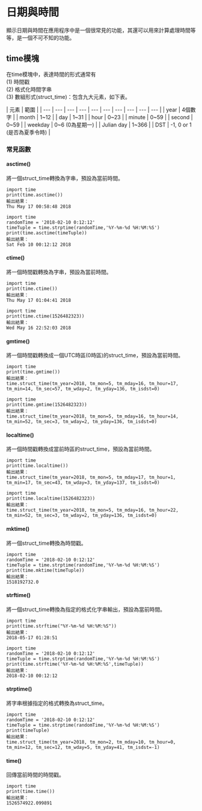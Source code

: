 # 日期與時間

顯示日期與時間在應用程序中是一個很常見的功能，其還可以用來計算處理時間等等，是一個不可不知的功能。

## time模塊

在time模塊中，表達時間的形式通常有  
\(1\) 時間戳   
\(2\) 格式化時間字串   
\(3\) 數組形式\(struct\_time\)：包含九大元素，如下表。

| 元素 | 範圍 |
| --- | --- | --- | --- | --- | --- | --- | --- | --- | --- |
| year | 4個數字 |
| month | 1~12 |
| day | 1~31 |
| hour | 0~23 |
| minute | 0~59 |
| second | 0~59 |
| weekday | 0~6 \(0為星期一\) |
| Julian day | 1~366 |
| DST | -1, 0 or 1 \(是否為夏季令時\) |

### 常見函數

#### asctime\(\)

將一個struct\_time轉換為字串，預設為當前時間。

```text
import time
print(time.asctime())
輸出結果：
Thu May 17 00:58:48 2018

import time
randomTime = '2018-02-10 0:12:12'
timeTuple = time.strptime(randomTime,'%Y-%m-%d %H:%M:%S')
print(time.asctime(timeTuple))
輸出結果：
Sat Feb 10 00:12:12 2018
```

#### ctime\(\)

將一個時間戳轉換為字串，預設為當前時間。

```text
import time
print(time.ctime())
輸出結果：
Thu May 17 01:04:41 2018

import time
print(time.ctime(1526482323))
輸出結果：
Wed May 16 22:52:03 2018
```

#### gmtime\(\)

將一個時間戳轉換成一個UTC時區\(0時區\)的struct\_time，預設為當前時間。

```text
import time
print(time.gmtime())
輸出結果：
time.struct_time(tm_year=2018, tm_mon=5, tm_mday=16, tm_hour=17, tm_min=14, tm_sec=57, tm_wday=2, tm_yday=136, tm_isdst=0)

import time
print(time.gmtime(1526482323))
輸出結果：
time.struct_time(tm_year=2018, tm_mon=5, tm_mday=16, tm_hour=14, tm_min=52, tm_sec=3, tm_wday=2, tm_yday=136, tm_isdst=0)
```

#### localtime\(\)

將一個時間戳轉換成當前時區的struct\_time，預設為當前時間。

```text
import time
print(time.localtime())
輸出結果：
time.struct_time(tm_year=2018, tm_mon=5, tm_mday=17, tm_hour=1, tm_min=17, tm_sec=43, tm_wday=3, tm_yday=137, tm_isdst=0)

import time
print(time.localtime(1526482323))
輸出結果：
time.struct_time(tm_year=2018, tm_mon=5, tm_mday=16, tm_hour=22, tm_min=52, tm_sec=3, tm_wday=2, tm_yday=136, tm_isdst=0)
```

#### mktime\(\)

將一個struct\_time轉換為時間戳。

```text
import time
randomTime = '2018-02-10 0:12:12'
timeTuple = time.strptime(randomTime,'%Y-%m-%d %H:%M:%S')
print(time.mktime(timeTuple))
輸出結果：
1518192732.0
```

#### strftime\(\)

將一個struct\_time轉換為指定的格式化字串輸出，預設為當前時間。

```text
import time
print(time.strftime("%Y-%m-%d %H:%M:%S"))
輸出結果：
2018-05-17 01:28:51

import time
randomTime = '2018-02-10 0:12:12'
timeTuple = time.strptime(randomTime,'%Y-%m-%d %H:%M:%S')
print(time.strftime('%Y-%m-%d %H:%M:%S',timeTuple))
輸出結果：
2018-02-10 00:12:12
```

#### strptime\(\)

將字串根據指定的格式轉換為struct\_time。

```text
import time
randomTime = '2018-02-10 0:12:12'
timeTuple = time.strptime(randomTime,'%Y-%m-%d %H:%M:%S')
print(timeTuple)
輸出結果：
time.struct_time(tm_year=2018, tm_mon=2, tm_mday=10, tm_hour=0, tm_min=12, tm_sec=12, tm_wday=5, tm_yday=41, tm_isdst=-1)
```

#### time\(\)

回傳當前時間的時間戳。

```text
import time
print(time.time())
輸出結果：
1526574922.099891
```

